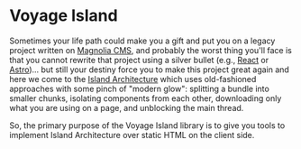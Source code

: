 # Voyage Island

Sometimes your life path could make you a gift and put you on a legacy project written on [Magnolia CMS](https://www.magnolia-cms.com/), and probably the worst thing you'll face is that you cannot rewrite that project using a silver bullet (e.g., [React](https://reactjs.org/) or [Astro](https://astro.build/))... but still your destiny force you to make this project great again and here we come to the [Island Architecture](https://www.patterns.dev/posts/islands-architecture/) which uses old-fashioned approaches with some pinch of "modern glow": splitting a bundle into smaller chunks, isolating components from each other, downloading only what you are using on a page, and unblocking the main thread.

So, the primary purpose of the Voyage Island library is to give you tools to implement Island Architecture over static HTML on the client side.

